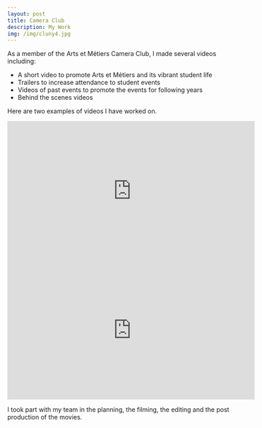 ```yaml
---
layout: post
title: Camera Club
description: My Work
img: /img/cluny4.jpg
---
```


As a member of the Arts et Métiers Camera Club, I made several videos including:
* A short video to promote Arts et Métiers and its vibrant student life
* Trailers to increase attendance to student events
* Videos of past events to promote the events for following years
* Behind the scenes videos


Here are two examples of videos I have worked on.
<iframe width="560" height="315" src="https://www.youtube.com/embed/QOCQb1b8SBY" frameborder="0" allowfullscreen></iframe>
<iframe width="560" height="315" src="https://www.youtube.com/embed/NW4a6AfwHPA" frameborder="0" allowfullscreen></iframe>

I took part with my team in the planning, the filming, the editing and the post production of the movies. 





